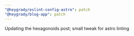 ```yaml
---
"@heygrady/eslint-config-astro": patch
"@heygrady/blog-app": patch
---
```


Updating the hexagonoids post; small tweak for astro linting
